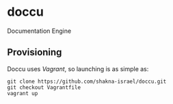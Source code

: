 # doccu
Documentation Engine

## Provisioning

Doccu uses *Vagrant*, so launching is as simple as:

```
git clone https://github.com/shakna-israel/doccu.git
git checkout Vagrantfile
vagrant up
```
